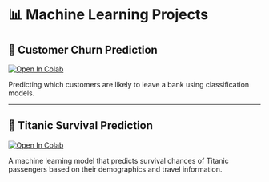 # 📊 Machine Learning Projects

## 🏦 Customer Churn Prediction
[![Open In Colab](https://colab.research.google.com/assets/colab-badge.svg)](https://colab.research.google.com/github/mehranahmed990/Customers-Churn-Prediction/blob/main/Customer_Churn_Prediction.ipynb)

Predicting which customers are likely to leave a bank using classification models.  

---

## 🚢 Titanic Survival Prediction
[![Open In Colab](https://colab.research.google.com/assets/colab-badge.svg)](https://colab.research.google.com/github/mehranahmed990/Customers-Churn-Prediction/blob/main/Titanic.ipynb)

A machine learning model that predicts survival chances of Titanic passengers based on their demographics and travel information.  
